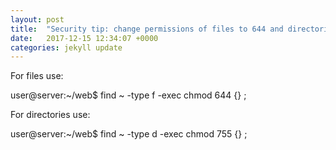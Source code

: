 ```yaml
---
layout: post
title:  "Security tip: change permissions of files to 644 and directories to 755"
date:   2017-12-15 12:34:07 +0000
categories: jekyll update
---
```


For files use:


user@server:~/web$ find ~ -type f -exec chmod 644 {} \;

For directories use:


user@server:~/web$ find ~ -type d -exec chmod 755 {} \;
